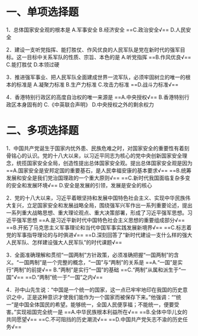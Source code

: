 # 一、单项选择题
1．总体国家安全观的根本是
A.军事安全
B.经济安全
==C.政治安全√==
D.人民安全

2．建设一支听党指挥、能打胜仗、作风优良的人民军队是党在新时代的强军目标。这一目标中关系军队的性质、宗旨、本色的是
A.听党指挥
==B.作风优良√==
C.能打胜仗
D.本领过硬

3．推进强军事业、把人民军队全面建成世界一流军队，必须牢固树立的唯一的根本的标准是
A.凝聚力标准
B.生产力标准
C.攻击力标准
==D.战斗力标准√==

4．香港特别行政区的高度自治权的唯一来源是
==A.中央授权√==
B.香港特别行政区本身固有的
C.《中英联合声明》
D.中央授权之外的剩余权力
# 二、多项选择题
1．中国共产党诞生于国家内忧外患、民族危难之时，对国家安全的重要性有着刻骨铭心的认识。党的十八大以来，以习近平同志为核心的党中央创新国家安全理念，统揽国家安全全局，创造性提出总体国家安全观。提出总体国家安全观是因为
==A.国家安全是安邦定国的重要基石，是人民幸福安康的基本要求√==
==B.统筹发展和安全是我们党治国理政的一个重大原则√==
==C.新时代我国面临复杂多变的安全和发展环境√==
D.安全是发展的引领，发展是安全的核心

2．党的十八大以来，习近平着眼坚持和发展中国特色社会主义、实现中华民族伟大复兴，立足国家安全和发展战略全局，围绕强军兴军作出一系列重要论述，提出一系列重大战略思想、重大理论观点、重大决策部署，形成了习近平强军思想。习近平强军思想
==A.是习近平新时代中国特色社会主义思想的重要组成部分√==
==B.开拓了马克思主义军事理论和当代中国军事实践发展新境界√==
==C.标志着党的军事指导理论的与时俱进√==
==D.深刻回答了“新时代建设一支什么样的强大人民军队、怎样建设强大人民军队”的时代课题√==

3．全面准确理解和贯彻“一国两制”方针政策，必须准确把握“一国两制”的含义。“一国两制”是一个完整的概念，“一国”与“两制”的关系是
==A.“一国”是实行“两制”的前提√==
B.“两制”是实行“一国”的基础
==C.“两制”从属和派生于“一国”√==
==D.“两制”统一于“一国”之内√==

4．孙中山先生说：“中国是一个统一的国家，这一点已牢牢地印在我国的历史意识之中，正是这种意识才使我们能作为一个国家而被保存下来。”他强调：““统一”是中国全体国民的希望。能够统一，全国人民便享福；不能统一，便要受害。”实现祖国完全统一是
==A.中华民族根本利益所在√==
==B.全体中华儿女的共同愿望√==
==C.不可阻挡的历史潮流√==
==D.中国共产党矢志不渝的历史任务√==